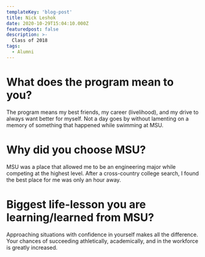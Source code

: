 ```yaml
---
templateKey: 'blog-post'
title: Nick Leshok
date: 2020-10-29T15:04:10.000Z
featuredpost: false
description: >-
  Class of 2018
tags:
  - Alumni
---
```


# What does the program mean to you?
The program means my best friends, my career (livelihood), and my drive to always want better for myself. Not a day goes by without lamenting on a memory of something that happened while swimming at MSU.


# Why did you choose MSU?
MSU was a place that allowed me to be an engineering major while competing at the highest level. After a cross-country college search, I found the best place for me was only an hour away.

# Biggest life-lesson you are learning/learned from MSU?

Approaching situations with confidence in yourself makes all the difference. Your chances of succeeding athletically, academically,  and in the workforce is greatly increased.